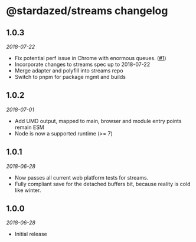 # @stardazed/streams changelog

## 1.0.3
_2018-07-22_
* Fix potential perf issue in Chrome with enormous queues. ([#1](https://github.com/stardazed/sd-streams/issues/1))
* Incorporate changes to streams spec up to 2018-07-22
* Merge adapter and polyfill into streams repo
* Switch to pnpm for package mgmt and builds

## 1.0.2
_2018-07-01_
* Add UMD output, mapped to main, browser and module entry points remain ESM
* Node is now a supported runtime (>= 7)

## 1.0.1
_2018-06-28_
* Now passes all current web platform tests for streams.
* Fully compliant save for the detached buffers bit, because reality is cold like winter.

## 1.0.0
_2018-06-28_
* Initial release
